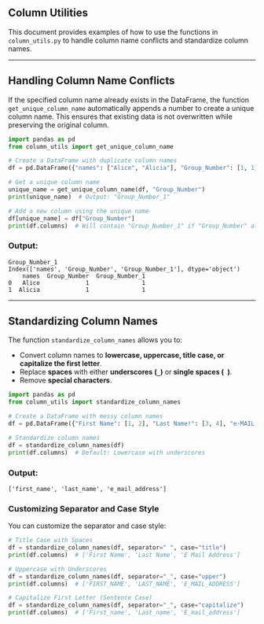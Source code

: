 ## **Column Utilities**

This document provides examples of how to use the functions in `column_utils.py` to handle column name conflicts and standardize column names.

---

## **Handling Column Name Conflicts**
If the specified column name already exists in the DataFrame, the function `get_unique_column_name` automatically appends a number to create a unique column name. This ensures that existing data is not overwritten while preserving the original column.

```python
import pandas as pd
from column_utils import get_unique_column_name

# Create a DataFrame with duplicate column names
df = pd.DataFrame({"names": ["Alice", "Alicia"], "Group_Number": [1, 1]})

# Get a unique column name
unique_name = get_unique_column_name(df, "Group_Number")
print(unique_name)  # Output: "Group_Number_1"

# Add a new column using the unique name
df[unique_name] = df["Group_Number"]
print(df.columns)  # Will contain "Group_Number_1" if "Group_Number" already exists.
```

### **Output:**
```
Group_Number_1
Index(['names', 'Group_Number', 'Group_Number_1'], dtype='object')
    names  Group_Number  Group_Number_1
0   Alice             1               1
1  Alicia             1               1
```

---

## **Standardizing Column Names**
The function `standardize_column_names` allows you to:
- Convert column names to **lowercase, uppercase, title case, or capitalize the first letter**.
- Replace **spaces** with either **underscores (`_`)** or **single spaces (` `)**.
- Remove **special characters**.

```python
import pandas as pd
from column_utils import standardize_column_names

# Create a DataFrame with messy column names
df = pd.DataFrame({"First Name": [1, 2], "Last Name!": [3, 4], "e-MAIL Address": [5, 6]})

# Standardize column names
df = standardize_column_names(df)
print(df.columns)  # Default: Lowercase with underscores
```

### **Output:**
```
['first_name', 'last_name', 'e_mail_address']
```

### **Customizing Separator and Case Style**
You can customize the separator and case style:

```python
# Title Case with Spaces
df = standardize_column_names(df, separator=" ", case="title")
print(df.columns)  # ['First Name', 'Last Name', 'E Mail Address']

# Uppercase with Underscores
df = standardize_column_names(df, separator="_", case="upper")
print(df.columns)  # ['FIRST_NAME', 'LAST_NAME', 'E_MAIL_ADDRESS']

# Capitalize First Letter (Sentence Case)
df = standardize_column_names(df, separator="_", case="capitalize")
print(df.columns)  # ['First_name', 'Last_name', 'E_mail_address']
```
